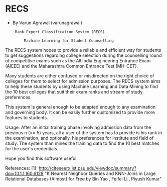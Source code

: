 RECS
====

 - By Varun Agrawal (varunagrawal)

		Rank Expert Classification System (RECS)

			Machine Learning for Student Counselling

The RECS system hopes to provide a reliable and efficient way for students to get suggestions regarding college selection during the counselling round of competitive exams such as the All India Engineering Entrance Exam (AIEEE) and the Maharashtra Common Entrance Test (MH-CET).

Many students are either confused or misdirected on the right choice of colleges for them to select for admission purposes. The RECS system aims to help these students by using Machine Learning and Data Mining to find the 10 best colleges that suit their exam ranks and stream of study preferences.

This system is general enough to be adapted enough to any examination and governing body. It can be easily further customized to provide more features to students.

Usage:
	After an initial training phase involving admission data from  the previous n (>= 5) years, all a user of the system has to provide is his rank in the examination, and optionally, his preferences for institute and field of study. The system than mines the training data to find the 10 best matches for the user's credentials.

Hope you find this software useful.

References:
[1]: http://citeseerx.ist.psu.edu/viewdoc/summary?doi=10.1.1.160.6128 "K Nearest Neighbor Queries and KNN-Joins in Large Relational Databases (Almost) for Free by Bin Yao , Feifei Li , Piyush Kumar"
